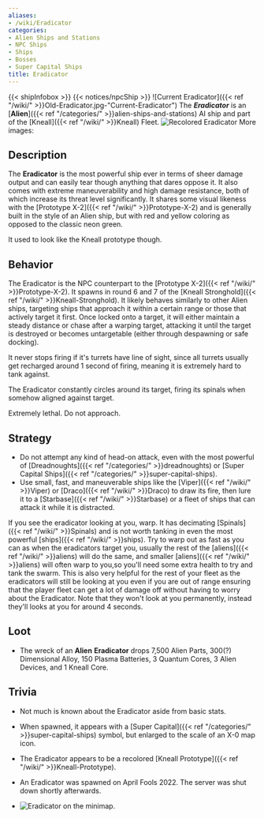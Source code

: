 ```yaml
---
aliases:
- /wiki/Eradicator
categories:
- Alien Ships and Stations
- NPC Ships
- Ships
- Bosses
- Super Capital Ships
title: Eradicator
---
```


{{< shipInfobox >}} {{< notices/npcShip >}} ![Current Eradicator]({{< ref "/wiki/" >}}Old-Eradicator.jpg-"Current-Eradicator") The **_Eradicator_** is an [**Alien**]({{< ref "/categories/" >}}alien-ships-and-stations) AI ship and part of the [Kneall]({{< ref "/wiki/" >}}Kneall) Fleet. ![Recolored
Eradicator](Eradicator.jpg "Recolored Eradicator") More images: 

## Description

The **Eradicator** is the most powerful ship ever in terms of sheer damage output and can easily tear though anything that dares oppose it. It also comes with extreme maneuverability and high damage resistance, both of which increase its threat level significantly. It shares some visual likeness with the [Prototype X-2]({{< ref "/wiki/" >}}Prototype-X-2) and is generally built in the style of an Alien ship, but with red and yellow coloring as opposed to the classic neon green.

It used to look like the Kneall prototype though.

## Behavior

The Eradicator is the NPC counterpart to the [Prototype X-2]({{< ref "/wiki/" >}}Prototype-X-2). It spawns in round 6 and 7 of the [Kneall Stronghold]({{< ref "/wiki/" >}}Kneall-Stronghold). It likely behaves similarly to other Alien ships, targeting ships that approach it within a certain range or those that actively target it first. Once locked onto a target, it will either maintain a steady distance or chase after a warping target, attacking it until the target is destroyed or becomes untargetable (either through despawning or safe docking).

It never stops firing if it's turrets have line of sight, since all turrets usually get recharged around 1 second of firing, meaning it is extremely hard to tank against.

The Eradicator constantly circles around its target, firing its spinals when somehow aligned against target.

Extremely lethal. Do not approach.

## Strategy

- Do not attempt any kind of head-on attack, even with the most powerful of [Dreadnoughts]({{< ref "/categories/" >}}dreadnoughts) or [Super Capital Ships]({{< ref "/categories/" >}}super-capital-ships).
- Use small, fast, and maneuverable ships like the [Viper]({{< ref "/wiki/" >}}Viper) or [Draco]({{< ref "/wiki/" >}}Draco) to draw its fire, then lure it to a [Starbase]({{< ref "/wiki/" >}}Starbase) or a fleet of ships that can attack it while it is distracted.

If you see the eradicator looking at you, warp. It has decimating [Spinals]({{< ref "/wiki/" >}}Spinals) and is not worth tanking in even the most powerful [ships]({{< ref "/wiki/" >}}ships). Try to warp out as fast as you can as when the eradicators target you, usually the rest of the [aliens]({{< ref "/wiki/" >}}aliens) will do the same, and smaller [aliens]({{< ref "/wiki/" >}}aliens) will often warp to you,so you'll need some extra health to try and tank the swarm. This is also very helpful for the rest of your fleet as the eradicators will still be looking at you even if you are out of range ensuring that the player fleet can get a lot of damage off without having to worry about the Eradicator. Note that they won't look at you permanently, instead they'll looks at you for around 4 seconds.

## Loot

- The wreck of an **Alien** **Eradicator** drops 7,500 Alien Parts, 300(?) Dimensional Alloy, 150 Plasma Batteries, 3 Quantum Cores, 3 Alien Devices, and 1 Kneall Core.

## Trivia

- Not much is known about the Eradicator aside from basic stats.

- When spawned, it appears with a [Super Capital]({{< ref "/categories/" >}}super-capital-ships) symbol, but enlarged to the scale of an X-0 map icon.

- The Eradicator appears to be a recolored [Kneall Prototype]({{< ref "/wiki/" >}}Kneall-Prototype).

- An Eradicator was spawned on April Fools 2022. The server was shut down shortly afterwards.

- ![Eradicator on the
minimap.](Eradicator_symbol.jpg "Eradicator on the minimap.")